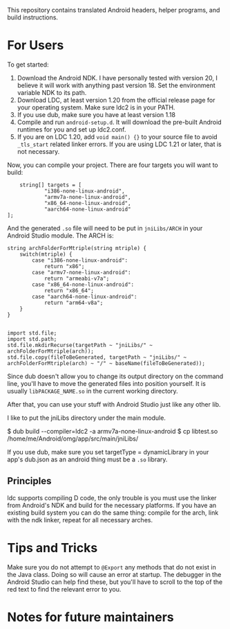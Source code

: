 This repository contains translated Android headers, helper programs,
and build instructions.

# For Users

To get started:

1. Download the Android NDK. I have personally tested with version 20, I believe it will work with anything past version 18.
Set the environment variable NDK to its path.
2. Download LDC, at least version 1.20 from the official release page for your operating system. Make sure ldc2 is in your PATH.
3. If you use dub, make sure you have at least version 1.18
4. Compile and run `android-setup.d`. It will download the pre-built Android runtimes for you and set up ldc2.conf.
5. If you are on LDC 1.20, add `void main() {}` to your source file to avoid `_tls_start` related linker errors. If you are using LDC 1.21 or later, that is not necessary.

Now, you can compile your project. There are four targets you will want to build:

        string[] targets = [
                "i386-none-linux-android",
                "armv7a-none-linux-android",
                "x86_64-none-linux-android",
                "aarch64-none-linux-android"
	];

And the generated `.so` file will need to be put in `jniLibs/ARCH` in your Android Studio module. The ARCH is:

	string archFolderForMtriple(string mtriple) {
		switch(mtriple) {
			case "i386-none-linux-android":
				return "x86";
			case "armv7-none-linux-android":
				return "armeabi-v7a";
			case "x86_64-none-linux-android":
				return "x86_64";
			case "aarch64-none-linux-android":
				return "arm64-v8a";
		}
	}


	import std.file;
	import std.path;
	std.file.mkdirRecurse(targetPath ~ "jniLibs/" ~ archFolderForMtriple(arch));
	std.file.copy(fileToBeGenerated, targetPath ~ "jniLibs/" ~ archFolderForMtriple(arch) ~ "/" ~ baseName(fileToBeGenerated));

Since dub doesn't allow you to change its output directory on the command line, you'll have to move
the generated files into position yourself. It is usually `libPACKAGE_NAME.so` in the current working directory.

After that, you can use your stuff with Android Studio just like any other lib.

I like to put the jniLibs directory under the main module.

   $ dub build --compiler=ldc2 -a armv7a-none-linux-android
   $ cp libtest.so /home/me/Android/omg/app/src/main/jniLibs/

If you use dub, make sure you set targetType = dynamicLibrary in your app's dub.json as an android thing must be a `.so` library.

## Principles

ldc supports compiling D code, the only trouble is you must use the linker from
Android's NDK and build for the necessary platforms. If you have an existing
build system you can do the same thing: compile for the arch, link with the ndk
linker, repeat for all necessary arches.

# Tips and Tricks

Make sure you do not attempt to `@Export` any methods that do not exist in the Java
class. Doing so will cause an error at startup. The debugger in the Android Studio
can help find these, but you'll have to scroll to the top of the red text to find
the relevant error to you.

# Notes for future maintainers
